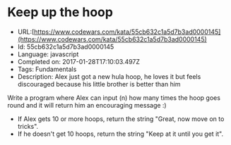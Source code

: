 # Keep up the hoop

 - URL:[https://www.codewars.com/kata/55cb632c1a5d7b3ad0000145](https://www.codewars.com/kata/55cb632c1a5d7b3ad0000145)
 - Id: 55cb632c1a5d7b3ad0000145
 - Language: javascript
 - Completed on: 2017-01-28T17:10:03.497Z
 - Tags: Fundamentals
 - Description:
Alex just got a new hula hoop, he loves it but feels discouraged because his little brother is better than him

Write a program where Alex can input (n) how many times the hoop goes round and it will return him an encouraging message :) 

- If Alex gets 10 or more hoops, return the string "Great, now move on to tricks".
- If he doesn't get 10 hoops, return the string "Keep at it until you get it". 

